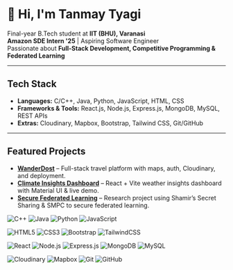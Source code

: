 # 👋 Hi, I'm Tanmay Tyagi  

Final-year B.Tech student at **IIT (BHU), Varanasi**  
**Amazon SDE Intern '25** | Aspiring Software Engineer  
Passionate about **Full-Stack Development, Competitive Programming & Federated Learning**  

---

## Tech Stack
- **Languages:** C/C++, Java, Python, JavaScript, HTML, CSS  
- **Frameworks & Tools:** React.js, Node.js, Express.js, MongoDB, MySQL, REST APIs  
- **Extras:** Cloudinary, Mapbox, Bootstrap, Tailwind CSS, Git/GitHub  

---

## Featured Projects
- [**WanderDost**](https://github.com/Tanmay-0101/WanderDost) – Full-stack travel platform with maps, auth, Cloudinary, and deployment.  
- [**Climate Insights Dashboard**](https://github.com/Tanmay-0101/Climate-Insights-Dashboard) – React + Vite weather insights dashboard with Material UI & live demo.  
- [**Secure Federated Learning**](https://github.com/Tanmay-0101/Secure_FL_DRDO) – Research project using Shamir’s Secret Sharing & SMPC to secure federated learning.

![C++](https://img.shields.io/badge/C++-00599C?style=for-the-badge&logo=cplusplus&logoColor=white)
![Java](https://img.shields.io/badge/Java-007396?style=for-the-badge&logo=openjdk&logoColor=white)
![Python](https://img.shields.io/badge/Python-3776AB?style=for-the-badge&logo=python&logoColor=white)
![JavaScript](https://img.shields.io/badge/JavaScript-F7DF1E?style=for-the-badge&logo=javascript&logoColor=black)

![HTML5](https://img.shields.io/badge/HTML5-E34F26?style=for-the-badge&logo=html5&logoColor=white)
![CSS3](https://img.shields.io/badge/CSS3-1572B6?style=for-the-badge&logo=css3&logoColor=white)
![Bootstrap](https://img.shields.io/badge/Bootstrap-7952B3?style=for-the-badge&logo=bootstrap&logoColor=white)
![TailwindCSS](https://img.shields.io/badge/Tailwind_CSS-38B2AC?style=for-the-badge&logo=tailwind-css&logoColor=white)

![React](https://img.shields.io/badge/React-20232A?style=for-the-badge&logo=react&logoColor=61DAFB)
![Node.js](https://img.shields.io/badge/Node.js-339933?style=for-the-badge&logo=node.js&logoColor=white)
![Express.js](https://img.shields.io/badge/Express.js-000000?style=for-the-badge&logo=express&logoColor=white)
![MongoDB](https://img.shields.io/badge/MongoDB-4EA94B?style=for-the-badge&logo=mongodb&logoColor=white)
![MySQL](https://img.shields.io/badge/MySQL-4479A1?style=for-the-badge&logo=mysql&logoColor=white)

![Cloudinary](https://img.shields.io/badge/Cloudinary-4285F4?style=for-the-badge&logo=cloudinary&logoColor=white)
![Mapbox](https://img.shields.io/badge/Mapbox-000000?style=for-the-badge&logo=mapbox&logoColor=white)
![Git](https://img.shields.io/badge/Git-F05032?style=for-the-badge&logo=git&logoColor=white)
![GitHub](https://img.shields.io/badge/GitHub-181717?style=for-the-badge&logo=github&logoColor=white)



